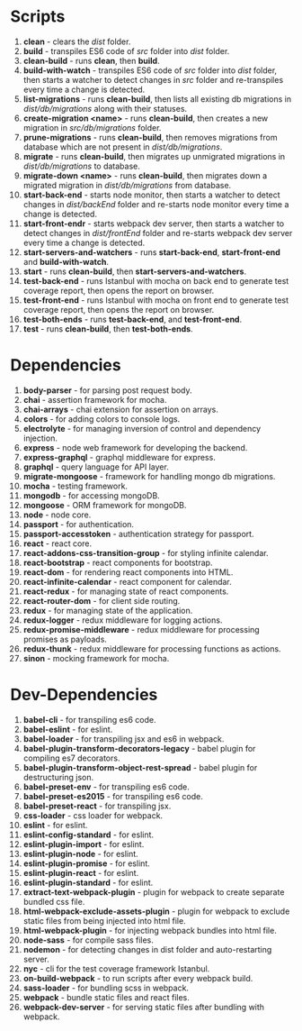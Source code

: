 # Scripts
1. **clean** - clears the _dist_ folder.
1. **build** - transpiles ES6 code of _src_ folder into _dist_ folder.
1. **clean-build** - runs **clean**, then **build**.
1. **build-with-watch** - transpiles ES6 code of _src_ folder into _dist_ folder, then starts a watcher to detect changes in _src_ folder and re-transpiles every time a change is detected.
1. **list-migrations** - runs **clean-build**, then lists all existing db migrations in _dist/db/migrations_ along with their statuses.
1. **create-migration \<name\>** - runs **clean-build**, then creates a new migration in _src/db/migrations_ folder.
1. **prune-migrations** - runs **clean-build**, then removes migrations from database which are not present in _dist/db/migrations_.
1. **migrate** - runs **clean-build**, then migrates up unmigrated migrations in _dist/db/migrations_ to database.
1. **migrate-down \<name\>** - runs **clean-build**, then migrates down a migrated migration in _dist/db/migrations_ from database.
1. **start-back-end** - starts node monitor, then starts a watcher to detect changes in _dist/backEnd_ folder and re-starts node monitor every time a change is detected.
1. **start-front-endr** - starts webpack dev server, then starts a watcher to detect changes in _dist/frontEnd_ folder and re-starts webpack dev server every time a change is detected.
1. **start-servers-and-watchers** - runs **start-back-end**, **start-front-end** and **build-with-watch**.
1. **start** - runs **clean-build**, then **start-servers-and-watchers**.
1. **test-back-end** - runs Istanbul with mocha on back end to generate test coverage report, then opens the report on browser.
1. **test-front-end** - runs Istanbul with mocha on front end to generate test coverage report, then opens the report on browser.
1. **test-both-ends** - runs **test-back-end**, and **test-front-end**.
1. **test** - runs **clean-build**, then **test-both-ends**.
# Dependencies
1. **body-parser** - for parsing post request body.
1. **chai** - assertion framework for mocha.
1. **chai-arrays** - chai extension for assertion on arrays.
1. **colors** - for adding colors to console logs.
1. **electrolyte** - for managing inversion of control and dependency injection.
1. **express** - node web framework for developing the backend.
1. **express-graphql** - graphql middleware for express.
1. **graphql** - query language for API layer.
1. **migrate-mongoose** - framework for handling mongo db migrations.
1. **mocha** - testing framework.
1. **mongodb** - for accessing mongoDB.
1. **mongoose** - ORM framework for mongoDB.
1. **node** - node core.
1. **passport** - for authentication.
1. **passport-accesstoken** - authentication strategy for passport.
1. **react** - react core.
1. **react-addons-css-transition-group** - for styling infinite calendar.
1. **react-bootstrap** - react components for bootstrap.
1. **react-dom** - for rendering react components into HTML.
1. **react-infinite-calendar** - react component for calendar.
1. **react-redux** - for managing state of react components.
1. **react-router-dom** - for client side routing.
1. **redux** - for managing state of the application.
1. **redux-logger** - redux middleware for logging actions.
1. **redux-promise-middleware** - redux middleware for processing promises as payloads.
1. **redux-thunk** - redux middleware for processing functions as actions.
1. **sinon** - mocking framework for mocha.
# Dev-Dependencies
1. **babel-cli** - for transpiling es6 code.
1. **babel-eslint** - for eslint.
1. **babel-loader** - for transpiling jsx and es6 in webpack.
1. **babel-plugin-transform-decorators-legacy** - babel plugin for compiling es7 decorators.
1. **babel-plugin-transform-object-rest-spread** - babel plugin for destructuring json.
1. **babel-preset-env** - for transpiling es6 code.
1. **babel-preset-es2015** - for transpiling es6 code.
1. **babel-preset-react** - for transpiling jsx.
1. **css-loader** - css loader for webpack.
1. **eslint** - for eslint.
1. **eslint-config-standard** - for eslint.
1. **eslint-plugin-import** - for eslint.
1. **eslint-plugin-node** - for eslint.
1. **eslint-plugin-promise** - for eslint.
1. **eslint-plugin-react** - for eslint.
1. **eslint-plugin-standard** - for eslint.
1. **extract-text-webpack-plugin** - plugin for webpack to create separate bundled css file.
1. **html-webpack-exclude-assets-plugin** - plugin for webpack to exclude static files from being injected into html file.
1. **html-webpack-plugin** - for injecting webpack bundles into html file.
1. **node-sass** - for compile sass files.
1. **nodemon** - for detecting changes in dist folder and auto-restarting server.
1. **nyc** - cli for the test coverage framework Istanbul.
1. **on-build-webpack** - to run scripts after every webpack build.
1. **sass-loader** - for bundling scss in webpack.
1. **webpack** - bundle static files and react files.
1. **webpack-dev-server** - for serving static files after bundling with webpack.